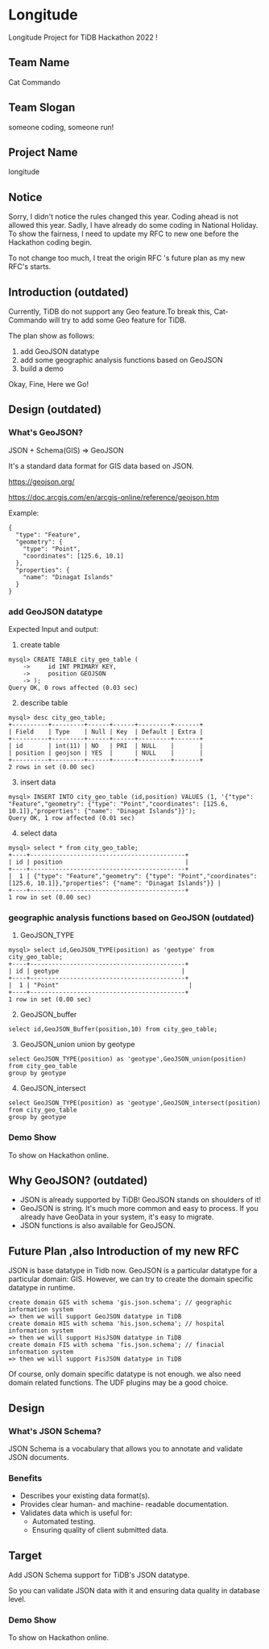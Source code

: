 # Longitude
Longitude Project for TiDB Hackathon 2022 !

## Team Name
Cat Commando
## Team Slogan
someone coding, someone run!
## Project Name
longitude

## Notice
Sorry, I didn't notice the rules changed this year.
Coding ahead is not allowed this year.
Sadly, I have already do some coding in National Holiday.
To show the fairness, I need to update my RFC to new one before the Hackathon coding begin.

To not change too much, I treat the origin RFC 's future plan as my new RFC's starts.  

## Introduction (outdated)
Currently, TiDB do not support any Geo feature.To break this, Cat-Commando will try to add some Geo feature for TiDB.

The plan show as follows:
  1. add GeoJSON datatype
  2. add some geographic analysis functions based on GeoJSON
  3. build a demo

Okay, Fine, Here we Go!



## Design (outdated)
### What's GeoJSON?
JSON + Schema(GIS) => GeoJSON

It's a standard data format for GIS data based on JSON.


https://geojson.org/

https://doc.arcgis.com/en/arcgis-online/reference/geojson.htm

Example:
```
{
  "type": "Feature",
  "geometry": {
    "type": "Point",
    "coordinates": [125.6, 10.1]
  },
  "properties": {
    "name": "Dinagat Islands"
  }
}
```

### add GeoJSON datatype
Expected Input and output:
1. create table
```
mysql> CREATE TABLE city_geo_table (
    ->     id INT PRIMARY KEY,
    ->     position GEOJSON
    -> );
Query OK, 0 rows affected (0.03 sec)

```
2. describe table
```
mysql> desc city_geo_table;
+----------+---------+------+------+---------+-------+
| Field    | Type    | Null | Key  | Default | Extra |
+----------+---------+------+------+---------+-------+
| id       | int(11) | NO   | PRI  | NULL    |       |
| position | geojson | YES  |      | NULL    |       |
+----------+---------+------+------+---------+-------+
2 rows in set (0.00 sec)
```
3. insert data
```
mysql> INSERT INTO city_geo_table (id,position) VALUES (1, '{"type": "Feature","geometry": {"type": "Point","coordinates": [125.6, 10.1]},"properties": {"name": "Dinagat Islands"}}');
Query OK, 1 row affected (0.01 sec)

```
4. select data
```
mysql> select * from city_geo_table;
+----+-------------------------------------------+
| id | position                                  |
+----+-------------------------------------------+
|  1 | {"type": "Feature","geometry": {"type": "Point","coordinates": [125.6, 10.1]},"properties": {"name": "Dinagat Islands"}} |
+----+-------------------------------------------+
1 row in set (0.00 sec)
```


### geographic analysis functions based on GeoJSON  (outdated)

1. GeoJSON_TYPE
```
mysql> select id,GeoJSON_TYPE(position) as 'geotype' from city_geo_table;
+----+-------------------------------------------+
| id | geotype                                  |
+----+-------------------------------------------+
|  1 | "Point"                                    |
+----+-------------------------------------------+
1 row in set (0.00 sec)
```

2. GeoJSON_buffer
```
select id,GeoJSON_Buffer(position,10) from city_geo_table;
```
  
3. GeoJSON_union
union by geotype
```
select GeoJSON_TYPE(position) as 'geotype',GeoJSON_union(position) from city_geo_table
group by geotype
```
4. GeoJSON_intersect
```
select GeoJSON_TYPE(position) as 'geotype',GeoJSON_intersect(position) from city_geo_table
group by geotype
```
### Demo Show
To show on Hackathon online.

## Why GeoJSON? (outdated)
- JSON is already supported by TiDB! GeoJSON stands on shoulders of it!
- GeoJSON is string. It's much more common and easy to process. If you already have GeoData in your system, it's easy to migrate.
- JSON functions is also available for GeoJSON.

## Future Plan ,also Introduction of my new RFC
JSON is base datatype in Tidb now. GeoJSON is a particular datatype for a particular domain: GIS.
However, we can try to create the domain specific datatype in runtime.

```
create domain GIS with schema 'gis.json.schema'; // geographic information system
=> then we will support GeoJSON datatype in TiDB
create domain HIS with schema 'his.json.schema'; // hospital information system
=> then we will support HisJSON datatype in TiDB
create domain FIS with schema 'fis.json.schema'; // finacial information system
=> then we will support FisJSON datatype in TiDB
```

Of course, only domain specific datatype is not enough. we also need domain related functions.
The UDF plugins may be a good choice.

## Design
### What's JSON Schema?
JSON Schema is a vocabulary that allows you to annotate and validate JSON documents.
### Benefits
- Describes your existing data format(s).
- Provides clear human- and machine- readable documentation.
- Validates data which is useful for:
    - Automated testing.
    - Ensuring quality of client submitted data.


## Target
Add JSON Schema support for TiDB's JSON datatype.

So you can validate JSON data with it and ensuring  data quality in database level.

### Demo Show
To show on Hackathon online.